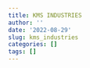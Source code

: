 ```yaml
---
title: KMS INDUSTRIES
author: ''
date: '2022-08-29'
slug: kms_industries
categories: []
tags: []
---
```

